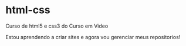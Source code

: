 # html-css
 Curso de html5 e css3 do Curso em Video

Estou aprendendo a criar sites e agora vou gerenciar meus repositorios!